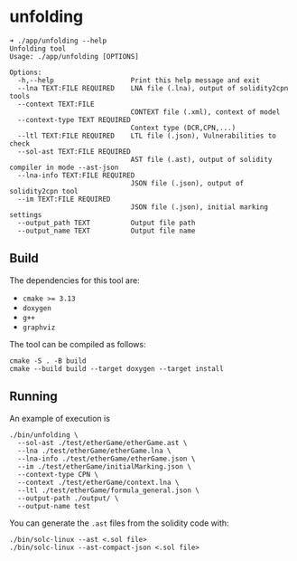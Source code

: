 # unfolding

```
➜ ./app/unfolding --help
Unfolding tool
Usage: ./app/unfolding [OPTIONS]

Options:
  -h,--help                   Print this help message and exit
  --lna TEXT:FILE REQUIRED    LNA file (.lna), output of solidity2cpn tools
  --context TEXT:FILE
                              CONTEXT file (.xml), context of model
  --context-type TEXT REQUIRED
                              Context type (DCR,CPN,...)
  --ltl TEXT:FILE REQUIRED    LTL file (.json), Vulnerabilities to check
  --sol-ast TEXT:FILE REQUIRED
                              AST file (.ast), output of solidity compiler in mode --ast-json
  --lna-info TEXT:FILE REQUIRED
                              JSON file (.json), output of solidity2cpn tool
  --im TEXT:FILE REQUIRED
                              JSON file (.json), initial marking settings
  --output_path TEXT          Output file path
  --output_name TEXT          Output file name
```

## Build

The dependencies for this tool are:

- `cmake >= 3.13`
- `doxygen`
- `g++`
- `graphviz`

The tool can be compiled as follows:

```
cmake -S . -B build
cmake --build build --target doxygen --target install
```

## Running

An example of execution is

```
./bin/unfolding \
  --sol-ast ./test/etherGame/etherGame.ast \
  --lna ./test/etherGame/etherGame.lna \
  --lna-info ./test/etherGame/etherGame.json \
  --im ./test/etherGame/initialMarking.json \
  --context-type CPN \
  --context ./test/etherGame/context.lna \
  --ltl ./test/etherGame/formula_general.json \
  --output-path ./output/ \
  --output-name test
```

You can generate the `.ast` files from the solidity code with:

```
./bin/solc-linux --ast <.sol file>
./bin/solc-linux --ast-compact-json <.sol file>
```